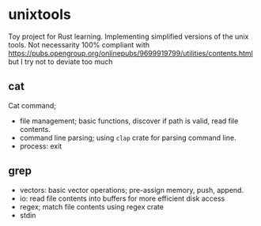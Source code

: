 # unixtools

Toy project for Rust learning. Implementing simplified versions of the unix tools. Not necessarity 100% compliant with https://pubs.opengroup.org/onlinepubs/9699919799/utilities/contents.html but I try not to deviate too much

## cat

Cat command; 

- file management; basic functions, discover if path is valid, read file contents.
- command line parsing; using `clap` crate for parsing command line.
- process: exit 

## grep

- vectors: basic vector operations; pre-assign memory, push, append.
- io: read file contents into buffers for more efficient disk access
- regex; match file contents using regex crate
- stdin
